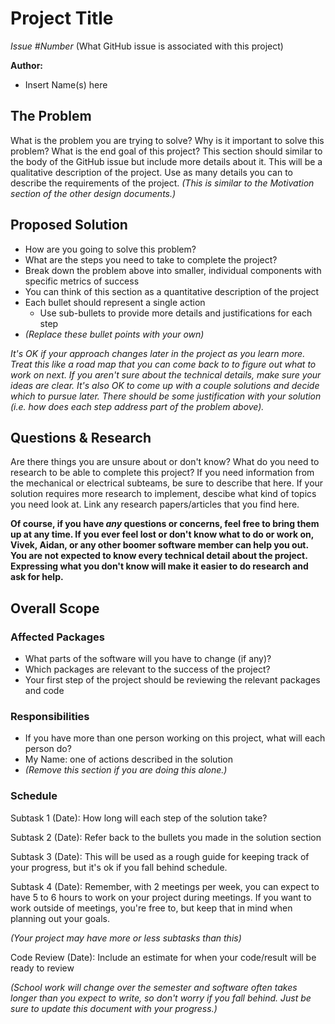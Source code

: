 # Project Title

*Issue #Number*
(What GitHub issue is associated with this project)

**Author:**
- Insert Name(s) here

## The Problem

What is the problem you are trying to solve? Why is it important to solve this problem?
What is the end goal of this project? This section should similar to the body of the GitHub
issue but include more details about it. This will be a qualitative description of the
project. Use as many details you can to describe the requirements of the project.
*(This is similar to the Motivation section of the other design documents.)*

## Proposed Solution

- How are you going to solve this problem?
- What are the steps you need to take to complete the project?
- Break down the problem above into smaller, individual components with specific metrics of success
- You can think of this section as a quantitative description of the project
- Each bullet should represent a single action
    - Use sub-bullets to provide more details and justifications for each step
- *(Replace these bullet points with your own)*

_It's OK if your approach changes later in the project as you learn more. Treat this like
a road map that you can come back to to figure out what to work on next. If you aren't sure about the
technical details, make sure your ideas are clear. It's also OK to come up with a couple solutions
and decide which to pursue later. There should be some justification with your solution (i.e. how 
does each step address part of the problem above)._

## Questions & Research

Are there things you are unsure about or don't know? What do you need to research to be able to
complete this project? If you need information from the mechanical or electrical subteams,
be sure to describe that here. If your solution requires more research to implement, descibe
what kind of topics you need look at. Link any research papers/articles that you find here.

**Of course, if you have _any_ questions or concerns, feel free to bring them up at any time.
If you ever feel lost or don't know what to do or work on, Vivek, Aidan, or any other boomer software member
can help you out. You are not expected to know every technical detail about the project. Expressing
what you don't know will make it easier to do research and ask for help.** 

## Overall Scope

### Affected Packages

- What parts of the software will you have to change (if any)?
- Which packages are relevant to the success of the project?
- Your first step of the project should be reviewing the relevant packages and code

### Responsibilities

- If you have more than one person working on this project, what will each person do?
- My Name: one of actions described in the solution
- *(Remove this section if you are doing this alone.)*

### Schedule

Subtask 1 (Date): How long will each step of the solution take?

Subtask 2 (Date): Refer back to the bullets you made in the solution section

Subtask 3 (Date): This will be used as a rough guide for keeping track of your progress, 
but it's ok if you fall behind schedule.

Subtask 4 (Date): Remember, with 2 meetings per week, you can expect to have 5 to 6 hours to work
on your project during meetings. If you want to work outside of meetings, you're free to, but
keep that in mind when planning out your goals.

*(Your project may have more or less subtasks than this)*

Code Review (Date): Include an estimate for when your code/result will be ready to review

*(School work will change over the semester and software often takes longer than you expect to write,
so don't worry if you fall behind. Just be sure to update this document with your progress.)*
